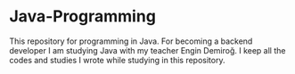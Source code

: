 # Java-Programming
This repository for programming in Java.
For becoming a backend developer I am studying Java with my teacher Engin Demiroğ.
I keep all the codes and studies I wrote while studying in this repository.
